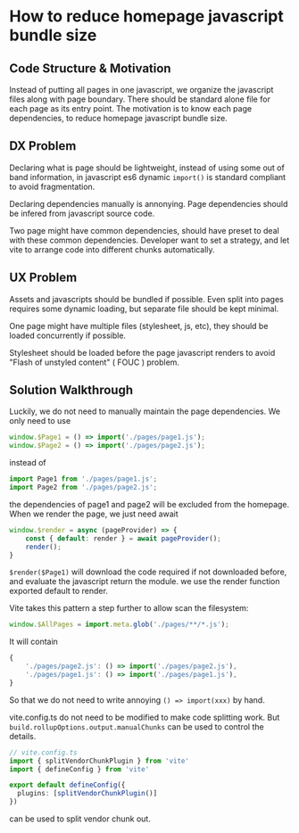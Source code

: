 # How to reduce homepage javascript bundle size

## Code Structure & Motivation

Instead of putting all pages in one javascript, we organize the javascript files along with page boundary.
There should be standard alone file for each page as its entry point.
The motivation is to know each page dependencies, to reduce homepage javascript bundle size.

## DX Problem

Declaring what is page should be lightweight, instead of using some out of band information, in javascript es6 dynamic `import()` is standard compliant to avoid fragmentation.

Declaring dependencies manually is annonying. Page dependencies should be infered from javascript source code.

Two page might have common dependencies, should have preset to deal with these common dependencies. Developer want to set a strategy, and let vite to arrange code into different chunks automatically. 

## UX Problem

Assets and javascripts should be bundled if possible. Even split into pages requires some dynamic loading, but separate file should be kept minimal.

One page might have multiple files (stylesheet, js, etc), they should be loaded concurrently if possible.

Stylesheet should be loaded before the page javascript renders to avoid "Flash of unstyled content" ( FOUC ) problem.

## Solution Walkthrough

Luckily, we do not need to manually maintain the page dependencies. We only need to use 

```js
window.$Page1 = () => import('./pages/page1.js');
window.$Page2 = () => import('./pages/page2.js');
```

instead of 

```js
import Page1 from './pages/page1.js';
import Page2 from './pages/page2.js';
```

the dependencies of page1 and page2 will be excluded from the homepage. When we render the page, we just need await

```js
window.$render = async (pageProvider) => {
    const { default: render } = await pageProvider();
    render();
}
```

`$render($Page1)` will download the code required if not downloaded before, and evaluate the javascript return the module. we use the render function exported default to render.

Vite takes this pattern a step further to allow scan the filesystem:

```js
window.$AllPages = import.meta.glob('./pages/**/*.js');
```

It will contain

```js
{
    './pages/page2.js': () => import('./pages/page2.js'),
    './pages/page1.js': () => import('./pages/page1.js'),
}
```

So that we do not need to write annoying `() => import(xxx)` by hand.

vite.config.ts do not need to be modified to make code splitting work. But `build.rollupOptions.output.manualChunks` can be used to control the details.

```ts
// vite.config.ts
import { splitVendorChunkPlugin } from 'vite'
import { defineConfig } from 'vite'

export default defineConfig({
  plugins: [splitVendorChunkPlugin()]
})
```

can be used to split vendor chunk out.


